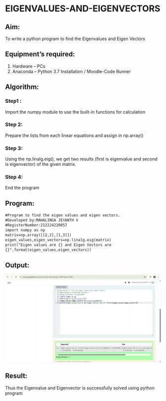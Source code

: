 # EIGENVALUES-AND-EIGENVECTORS
## Aim:
To write a python program to find the Eigenvalues and Eigen Vectors
## Equipment’s required:
1. 	Hardware – PCs
2. 	Anaconda – Python 3.7 Installation / Moodle-Code Runner
## Algorithm:
### Step1 : 
Import the numpy module to use the built-in functions for calculation
### Step 2: 
Prepare the lists from each linear equations and assign in np.array()
### Step 3: 
Using the np.linalg.eig(),  we get two results (first is eigenvalue and second is eigenvector) of the given matrix.
### Step 4:
End the program
## Program:
```
#Program to find the eigen values and eigen vectors.
#Developed by:MAHALINGA JEYANTH V
#RegisterNumber:212224220057
import numpy as np
matrix=np.array([[2,2],[1,3]])
eigen_values,eigen_vectors=np.linalg.eig(matrix)
print("Eigen values are {} and Eigen Vectors are {}".format(eigen_values,eigen_vectors))
```
## Output:
![alt text](<Screenshot 2025-04-10 215230.png>)

## Result:
Thus the Eigenvalue and Eigenvector is successfully solved using python program
